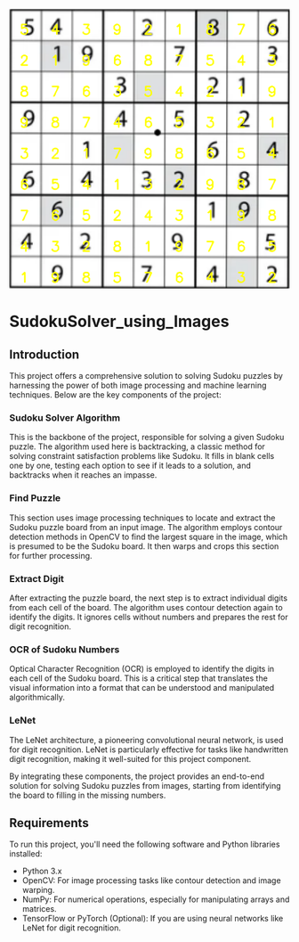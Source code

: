 ![Sudoku Solver](./output.png)
# SudokuSolver_using_Images

## Introduction

This project offers a comprehensive solution to solving Sudoku puzzles by harnessing the power of both image processing and machine learning techniques. Below are the key components of the project:

### Sudoku Solver Algorithm
This is the backbone of the project, responsible for solving a given Sudoku puzzle. The algorithm used here is backtracking, a classic method for solving constraint satisfaction problems like Sudoku. It fills in blank cells one by one, testing each option to see if it leads to a solution, and backtracks when it reaches an impasse.

### Find Puzzle
This section uses image processing techniques to locate and extract the Sudoku puzzle board from an input image. The algorithm employs contour detection methods in OpenCV to find the largest square in the image, which is presumed to be the Sudoku board. It then warps and crops this section for further processing.

### Extract Digit
After extracting the puzzle board, the next step is to extract individual digits from each cell of the board. The algorithm uses contour detection again to identify the digits. It ignores cells without numbers and prepares the rest for digit recognition.

### OCR of Sudoku Numbers
Optical Character Recognition (OCR) is employed to identify the digits in each cell of the Sudoku board. This is a critical step that translates the visual information into a format that can be understood and manipulated algorithmically.

### LeNet
The LeNet architecture, a pioneering convolutional neural network, is used for digit recognition. LeNet is particularly effective for tasks like handwritten digit recognition, making it well-suited for this project component.

By integrating these components, the project provides an end-to-end solution for solving Sudoku puzzles from images, starting from identifying the board to filling in the missing numbers.

## Requirements

To run this project, you'll need the following software and Python libraries installed:

- Python 3.x
- OpenCV: For image processing tasks like contour detection and image warping.
- NumPy: For numerical operations, especially for manipulating arrays and matrices.
- TensorFlow or PyTorch (Optional): If you are using neural networks like LeNet for digit recognition.
